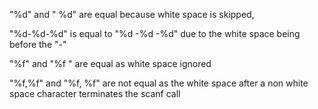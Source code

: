 "%d" and " %d" are equal because white space is skipped,

"%d-%d-%d" is equal to "%d -%d -%d" due to the white space being before the "-" 

"%f" and "%f " are equal as white space ignored

"%f,%f" and "%f, %f" are not equal as the white space after a non white space character terminates the scanf call

